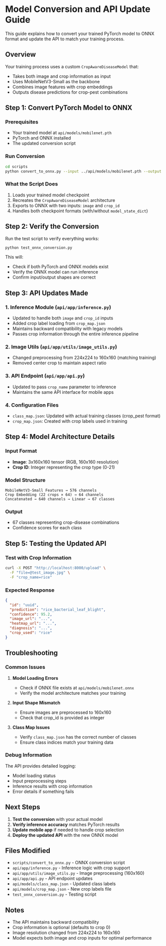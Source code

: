 # Model Conversion and API Update Guide

This guide explains how to convert your trained PyTorch model to ONNX format and update the API to match your training process.

## Overview

Your training process uses a custom `CropAwareDiseaseModel` that:
- Takes both image and crop information as input
- Uses MobileNetV3-Small as the backbone
- Combines image features with crop embeddings
- Outputs disease predictions for crop-pest combinations

## Step 1: Convert PyTorch Model to ONNX

### Prerequisites
- Your trained model at `api/models/mobilenet.pth`
- PyTorch and ONNX installed
- The updated conversion script

### Run Conversion
```bash
cd scripts
python convert_to_onnx.py --input ../api/models/mobilenet.pth --output ../api/models/mobilenet.onnx
```

### What the Script Does
1. Loads your trained model checkpoint
2. Recreates the `CropAwareDiseaseModel` architecture
3. Exports to ONNX with two inputs: `image` and `crop_id`
4. Handles both checkpoint formats (with/without `model_state_dict`)

## Step 2: Verify the Conversion

Run the test script to verify everything works:
```bash
python test_onnx_conversion.py
```

This will:
- Check if both PyTorch and ONNX models exist
- Verify the ONNX model can run inference
- Confirm input/output shapes are correct

## Step 3: API Updates Made

### 1. Inference Module (`api/app/inference.py`)
- Updated to handle both `image` and `crop_id` inputs
- Added crop label loading from `crop_map.json`
- Maintains backward compatibility with legacy models
- Passes crop information through the entire inference pipeline

### 2. Image Utils (`api/app/utils/image_utils.py`)
- Changed preprocessing from 224x224 to 160x160 (matching training)
- Removed center crop to maintain aspect ratio

### 3. API Endpoint (`api/app/api.py`)
- Updated to pass `crop_name` parameter to inference
- Maintains the same API interface for mobile apps

### 4. Configuration Files
- `class_map.json`: Updated with actual training classes (crop_pest format)
- `crop_map.json`: Created with crop labels used in training

## Step 4: Model Architecture Details

### Input Format
- **Image**: 3x160x160 tensor (RGB, 160x160 resolution)
- **Crop ID**: Integer representing the crop type (0-21)

### Model Structure
```
MobileNetV3-Small Features → 576 channels
Crop Embedding (22 crops × 64) → 64 channels
Concatenated → 640 channels → Linear → 67 classes
```

### Output
- 67 classes representing crop-disease combinations
- Confidence scores for each class

## Step 5: Testing the Updated API

### Test with Crop Information
```bash
curl -X POST "http://localhost:8000/upload" \
  -F "file=@test_image.jpg" \
  -F "crop_name=rice"
```

### Expected Response
```json
{
  "id": "uuid",
  "prediction": "rice_bacterial_leaf_blight",
  "confidence": 95.2,
  "image_url": "...",
  "heatmap_url": "...",
  "diagnosis": "...",
  "crop_used": "rice"
}
```

## Troubleshooting

### Common Issues

1. **Model Loading Errors**
   - Check if ONNX file exists at `api/models/mobilenet.onnx`
   - Verify the model architecture matches your training

2. **Input Shape Mismatch**
   - Ensure images are preprocessed to 160x160
   - Check that crop_id is provided as integer

3. **Class Map Issues**
   - Verify `class_map.json` has the correct number of classes
   - Ensure class indices match your training data

### Debug Information
The API provides detailed logging:
- Model loading status
- Input preprocessing steps
- Inference results with crop information
- Error details if something fails

## Next Steps

1. **Test the conversion** with your actual model
2. **Verify inference accuracy** matches PyTorch results
3. **Update mobile app** if needed to handle crop selection
4. **Deploy the updated API** with the new ONNX model

## Files Modified

- `scripts/convert_to_onnx.py` - ONNX conversion script
- `api/app/inference.py` - Inference logic with crop support
- `api/app/utils/image_utils.py` - Image preprocessing (160x160)
- `api/app/api.py` - API endpoint updates
- `api/models/class_map.json` - Updated class labels
- `api/models/crop_map.json` - New crop labels file
- `test_onnx_conversion.py` - Testing script

## Notes

- The API maintains backward compatibility
- Crop information is optional (defaults to crop 0)
- Image resolution changed from 224x224 to 160x160
- Model expects both image and crop inputs for optimal performance
